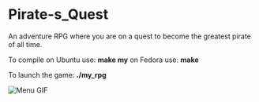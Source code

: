 # Pirate-s_Quest
An adventure RPG where you are on a quest to become the greatest pirate of all time.

To compile on Ubuntu use: **make my**
           on Fedora use: **make**

To launch the game: **./my_rpg**

![Menu GIF](https://github.com/Rob2n/Pirate-s_Quest/blob/master/misc/menu.gif)
